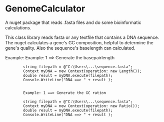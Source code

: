# GenomeCalculator
A nuget package that reads .fasta files and do some bioinformatic calculations.


This class library reads fasta or any textfile that contains a DNA sequence.
The nuget calculates a gene's GC composition, helpful to determine the gene's quality.
Also the sequence's baselength can calculated.


Example:
            Example: 1 ==> Generate the basepairlength
            
            string filepath = @"C:\Users\...\sequence.fasta";
            Context myDNA = new Context(operation: new Length());
            double result = myDNA.execute(filepath);
            Console.WriteLine("DNA ==> " + result );
            
            
            Example: 1 ==> Generate the GC ration
            
            string filepath = @"C:\Users\...\sequence.fasta";
            Context myDNA = new Context(operation: new Ratio());
            double result = myDNA.execute(filepath);
            Console.WriteLine("DNA ==> " + result );
